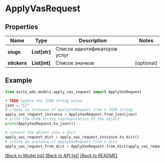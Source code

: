 # ApplyVasRequest


## Properties

Name | Type | Description | Notes
------------ | ------------- | ------------- | -------------
**slugs** | **List[str]** | Список идентификаторов услуг | 
**stickers** | **List[int]** | Список значков | [optional] 

## Example

```python
from avito_ads.models.apply_vas_request import ApplyVasRequest

# TODO update the JSON string below
json = "{}"
# create an instance of ApplyVasRequest from a JSON string
apply_vas_request_instance = ApplyVasRequest.from_json(json)
# print the JSON string representation of the object
print(ApplyVasRequest.to_json())

# convert the object into a dict
apply_vas_request_dict = apply_vas_request_instance.to_dict()
# create an instance of ApplyVasRequest from a dict
apply_vas_request_from_dict = ApplyVasRequest.from_dict(apply_vas_request_dict)
```
[[Back to Model list]](../README.md#documentation-for-models) [[Back to API list]](../README.md#documentation-for-api-endpoints) [[Back to README]](../README.md)


